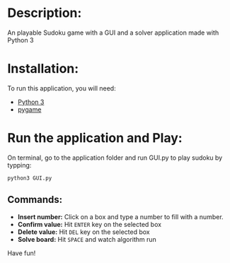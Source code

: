# Description:

An playable Sudoku game with a GUI and a solver application made with Python 3

# Installation:

To run this application, you will need:

* [Python 3](https://www.tecmint.com/install-python-in-ubuntu/)
* [pygame](https://www.pygame.org/wiki/GettingStarted)


# Run the application and Play:

On terminal, go to the application folder and run GUI.py to play sudoku by typping:
```
python3 GUI.py
```

## Commands:

* **Insert number:** Click on a box and type a number to fill with a number.
* **Confirm value:** Hit ```ENTER``` key on the selected box
* **Delete value:** Hit ```DEL``` key on the selected box
* **Solve board:** Hit ```SPACE``` and watch algorithm run

Have fun!
